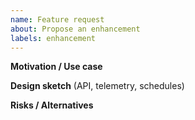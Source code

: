 ```yaml
---
name: Feature request
about: Propose an enhancement
labels: enhancement
---
```


**Motivation / Use case**

**Design sketch** (API, telemetry, schedules)

**Risks / Alternatives**

